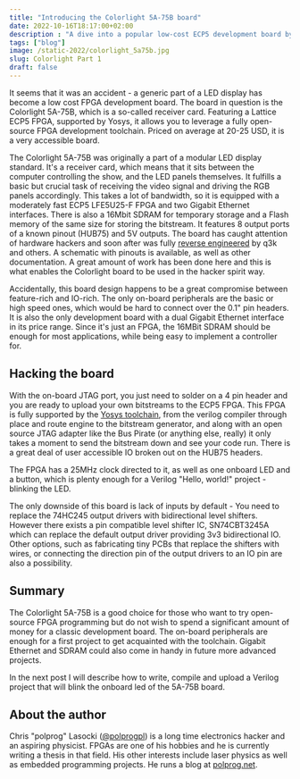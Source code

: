 ```yaml
---
title: "Introducing the Colorlight 5A-75B board"
date: 2022-10-16T18:17:00+02:00
description : "A dive into a popular low-cost ECP5 development board by Chris Lasocki"
tags: ["blog"]
image: /static-2022/colorlight_5a75b.jpg
slug: Colorlight Part 1
draft: false
---
```


It seems that it was an accident - a generic part of a LED display has
become a low cost FPGA development board. The board in question is the
Colorlight 5A-75B, which is a so-called receiver card. Featuring a
Lattice ECP5 FPGA, supported by Yosys, it allows you to leverage a
fully open-source FPGA development toolchain. Priced on average at
20-25 USD, it is a very accessible board.

The Colorlight 5A-75B was originally a part of a modular LED display
standard. It's a receiver card, which means that it sits between the
computer controlling the show, and the LED panels themselves. It fulfills a
basic but crucial task of receiving the video signal and driving the
RGB panels accordingly. This takes a lot of bandwidth, so it is
equipped with a moderately fast ECP5 LFE5U25-F FPGA and two Gigabit
Ethernet interfaces. There is also a 16Mbit SDRAM for temporary
storage and a Flash memory of the same size for storing the
bitstream. It features 8 output ports of a known pinout (HUB75) and 5V
outputs. The board has caught attention of hardware hackers and
soon after was fully [reverse
engineered](https://github.com/q3k/chubby75) by q3k and others. A
schematic with pinouts is available, as well as other
documentation. A great amount of work has been done here and this is
what enables the Colorlight board to be used in the hacker spirit way.

Accidentally, this board design happens to be a great compromise
between feature-rich and IO-rich. The only on-board peripherals are the
basic or high speed ones, which would be hard to connect over the 0.1"
pin headers. It is also the only development board with a dual Gigabit
Ethernet interface in its price range. Since it's just an FPGA, the
16MBit SDRAM should be enough for most applications, while being easy
to implement a controller for.

Hacking the board
-----------------

With the on-board JTAG port, you just need to solder on
a 4 pin header and you are ready to upload your own bitstreams to the
ECP5 FPGA. This FPGA is fully supported by the [Yosys toolchain](https://github.com/YosysHQ/oss-cad-suite-build), from
the verilog compiler through place and route engine to the bitstream
generator, and along with an open source JTAG adapter like the Bus
Pirate (or anything else, really) it only takes a moment to send the
bitstream down and see your code run. There is a
great deal of user accessible IO broken out on the HUB75 headers.

The FPGA has a 25MHz clock directed to it, as well as one onboard LED
and a button, which is plenty enough for a Verilog "Hello, world!"
project - blinking the LED.  

The only downside of this board is lack of inputs by default - You
need to replace the 74HC245 output drivers with bidirectional level
shifters. However there exists a pin compatible level shifter IC,
SN74CBT3245A which can replace the default output driver providing 3v3
bidirectional IO. Other options, such as fabricating tiny PCBs that
replace the shifters with wires, or connecting the direction pin of the
output drivers to an IO pin are also a possibility. 

Summary
-------

The Colorlight 5A-75B is a good choice for those who want to try
open-source FPGA programming but do not wish to spend a significant
amount of money for a classic development board. The on-board
peripherals are enough for a first project to get acquainted with the
toolchain. Gigabit Ethernet and SDRAM could also come in handy in
future more advanced projects.

In the next post I will describe how to write, compile and upload a
Verilog project that will blink the onboard led of the 5A-75B board.

About the author
----------------

Chris "polprog" Lasocki ([@polprogpl](https://twitter.com/polprogpl))
is a long time electronics hacker and an aspiring physicist. FPGAs are
one of his hobbies and he is currently writing a thesis in that field.
His other interests include laser physics as well as embedded programming
projects. He runs a blog at [polprog.net](https://polprog.net).
